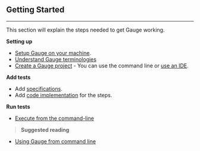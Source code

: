  ## Getting Started
-----------
This section will explain the steps needed to get Gauge working.

**Setting up**

* [Setup Gauge on your machine](../installations/README.md).
* [Understand Gauge terminologies](../gauge_domain/README.md)
* [Create a Gauge project](creating_a_gauge_project.md) - You can use the command line or [use an IDE](../ide_support/README.md).

**Add tests**

* Add [specifications](../gauge_domain/specifications.md).
* Add [code implementation](../language_features/step_implementations.md) for the steps.

**Run tests**

* [Execute from the command-line](../cli/#executing-tests)

>**Suggested reading**
* [Using Gauge from command line](../cli/README.md)
